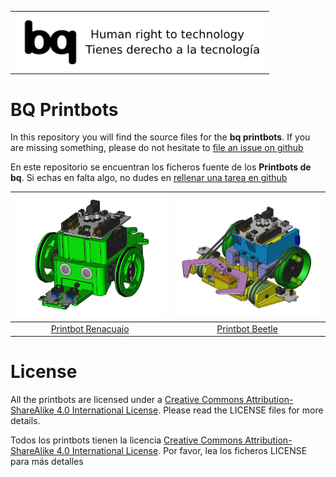 <table>
<tr>
<td>
<img src="images/bq-human-right-technology.png" width="400" align="center">
</td>
</tr>
</table>

# BQ Printbots

In this repository you will find the source files for the **bq printbots**. If you are missing something, please do not hesitate to [file an issue on github](https://github.com/bq/printbots/issues)

En este repositorio se encuentran los ficheros fuente de los **Printbots de bq**. Si echas en falta algo, no dudes en [rellenar una tarea en github](https://github.com/bq/printbots/issues)


<img src="images/renacuajo-image-1.png" width="300" align="center"> | <img src="images/beetle-imagen-1.png" width="300" align="center">
:-------------: | :-------------:
[Printbot Renacuajo](http://diwo.bq.com/montaje-del-printbot-renacuajo/)|[Printbot Beetle](http://diwo.bq.com/product/kit-printbot-beetle/) 


# License 

All the printbots are licensed under a [Creative Commons Attribution-ShareAlike 4.0 International License](http://creativecommons.org/licenses/by-sa/4.0/). Please read the LICENSE files for more details.

Todos los printbots tienen la licencia [Creative Commons Attribution-ShareAlike 4.0 International License](http://creativecommons.org/licenses/by-sa/4.0/). Por favor, lea los ficheros LICENSE para más detalles


